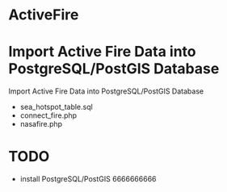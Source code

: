 # ActiveFire
Import Active Fire Data into PostgreSQL/PostGIS Database
=======
Import Active Fire Data into PostgreSQL/PostGIS Database

- sea_hotspot_table.sql
- connect_fire.php
- nasafire.php

# TODO
- install PostgreSQL/PostGIS
6666666666
